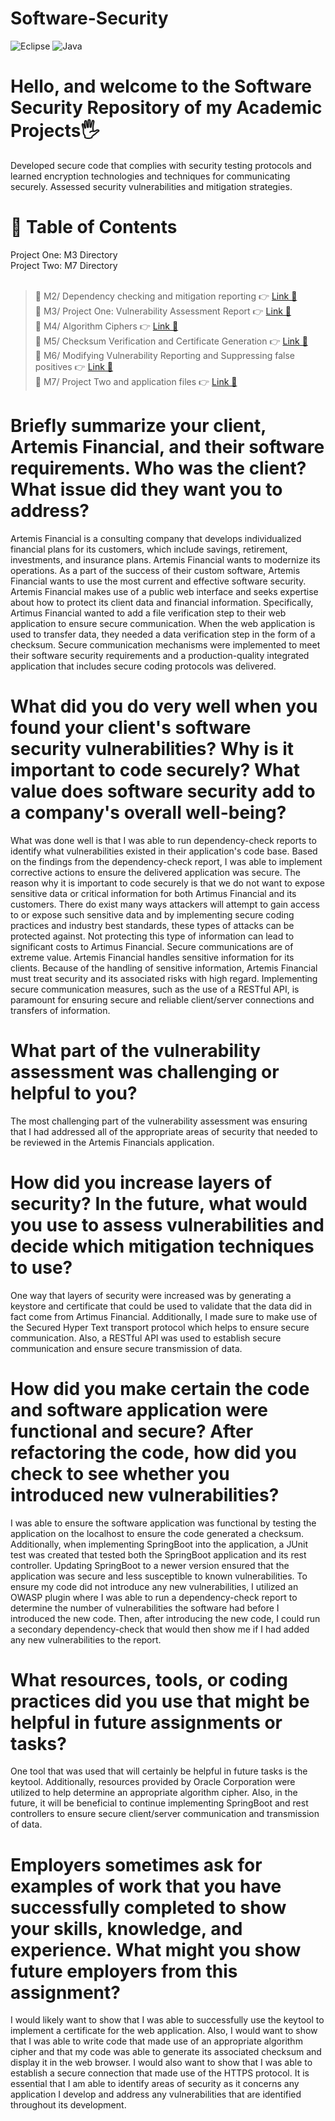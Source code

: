 # Software-Security

![Eclipse](https://img.shields.io/badge/Eclipse-FE7A16.svg?style=for-the-badge&logo=Eclipse&logoColor=white)
![Java](https://img.shields.io/badge/java-%23ED8B00.svg?style=for-the-badge&logo=openjdk&logoColor=white)

# Hello, and welcome to the Software Security Repository of my Academic Projects🖐️

Developed secure code that complies with security testing protocols and learned encryption technologies and techniques for communicating securely. Assessed security vulnerabilities and mitigation strategies.

# 📖 Table of Contents

Project One: M3 Directory <br>
Project Two: M7 Directory <br><br>

> 📌 M2/ Dependency checking and mitigation reporting 👉 [Link 🔗](https://www.github.com/JustinStarrSNHU/Software-Security/tree/main/M2)<br>
📌 M3/ Project One: Vulnerability Assessment Report 👉 [Link 🔗](https://www.github.com/JustinStarrSNHU/Software-Security/tree/main/M3)<br>
📌 M4/ Algorithm Ciphers 👉 [Link 🔗](https://www.github.com/JustinStarrSNHU/Software-Security/tree/main/M4)<br>
📌 M5/ Checksum Verification and Certificate Generation  👉 [Link 🔗](https://www.github.com/JustinStarrSNHU/Software-Security/tree/main/M5)<br>
📌 M6/ Modifying Vulnerability Reporting and Suppressing false positives 👉 [Link 🔗](https://www.github.com/JustinStarrSNHU/Software-Security/tree/main/M6)<br>
📌 M7/ Project Two and application files 👉 [Link 🔗](https://www.github.com/JustinStarrSNHU/Software-Security/tree/main/M7)<br>

# Briefly summarize your client, Artemis Financial, and their software requirements. Who was the client? What issue did they want you to address?

Artemis Financial is a consulting company that develops individualized financial plans for its customers, which include savings, retirement, investments, and insurance plans. Artemis Financial wants to modernize its operations. As a part of the success of their custom software, Artemis Financial wants to use the most current and effective software security. Artemis Financial makes use of a public web interface and seeks expertise about how to protect its client data and financial information. Specifically, Artimus Financial wanted to add a file verification step to their web application to ensure secure communication. When the web application is used to transfer data, they needed a data verification step in the form of a checksum. Secure communication mechanisms were implemented to meet their software security requirements and a production-quality integrated application that includes secure coding protocols was delivered.

# What did you do very well when you found your client's software security vulnerabilities? Why is it important to code securely? What value does software security add to a company's overall well-being?

What was done well is that I was able to run dependency-check reports to identify what vulnerabilities existed in their application's code base. Based on the findings from the dependency-check report, I was able to implement corrective actions to ensure the delivered application was secure. The reason why it is important to code securely is that we do not want to expose sensitive data or critical information for both Artimus Financial and its customers. There do exist many ways attackers will attempt to gain access to or expose such sensitive data and by implementing secure coding practices and industry best standards, these types of attacks can be protected against. Not protecting this type of information can lead to significant costs to Artimus Financial. Secure communications are of extreme value. Artemis Financial handles sensitive information for its clients. Because of the handling of sensitive information, Artemis Financial must treat security and its associated risks with high regard. Implementing secure communication measures, such as the use of a RESTful API, is paramount for ensuring secure and reliable client/server connections and transfers of information.

# What part of the vulnerability assessment was challenging or helpful to you?

The most challenging part of the vulnerability assessment was ensuring that I had addressed all of the appropriate areas of security that needed to be reviewed in the Artemis Financials application. 

# How did you increase layers of security? In the future, what would you use to assess vulnerabilities and decide which mitigation techniques to use?

One way that layers of security were increased was by generating a keystore and certificate that could be used to validate that the data did in fact come from Artimus Financial. Additionally, I made sure to make use of the Secured Hyper Text transport protocol which helps to ensure secure communication. Also, a RESTful API was used to establish secure communication and ensure secure transmission of data.

# How did you make certain the code and software application were functional and secure? After refactoring the code, how did you check to see whether you introduced new vulnerabilities?

I was able to ensure the software application was functional by testing the application on the localhost to ensure the code generated a checksum. Additionally, when implementing SpringBoot into the application, a JUnit test was created that tested both the SpringBoot application and its rest controller. Updating SpringBoot to a newer version ensured that the application was secure and less susceptible to known vulnerabilities. To ensure my code did not introduce any new vulnerabilities, I utilized an OWASP plugin where I was able to run a dependency-check report to determine the number of vulnerabilities the software had before I introduced the new code. Then, after introducing the new code, I could run a secondary dependency-check that would then show me if I had added any new vulnerabilities to the report. 

# What resources, tools, or coding practices did you use that might be helpful in future assignments or tasks?

One tool that was used that will certainly be helpful in future tasks is the keytool. Additionally, resources provided by Oracle Corporation were utilized to help determine an appropriate algorithm cipher. Also, in the future, it will be beneficial to continue implementing SpringBoot and rest controllers to ensure secure client/server communication and transmission of data.

# Employers sometimes ask for examples of work that you have successfully completed to show your skills, knowledge, and experience. What might you show future employers from this assignment?

I would likely want to show that I was able to successfully use the keytool to implement a certificate for the web application. Also, I would want to show that I was able to write code that made use of an appropriate algorithm cipher and that my code was able to generate its associated checksum and display it in the web browser. I would also want to show that I was able to establish a secure connection that made use of the HTTPS protocol. It is essential that I am able to identify areas of security as it concerns any application I develop and address any vulnerabilities that are identified throughout its development.
